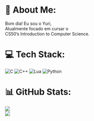 # 💫 About Me:
Bom dia! Eu sou o Yuri,<br>Atualmente focado em cursar o<br>CS50’s Introduction to Computer Science.<br>

# 💻 Tech Stack:
![C](https://img.shields.io/badge/c-%2300599C.svg?style=for-the-badge&logo=c&logoColor=white) ![C++](https://img.shields.io/badge/c++-%2300599C.svg?style=for-the-badge&logo=c%2B%2B&logoColor=white) ![Lua](https://img.shields.io/badge/lua-%232C2D72.svg?style=for-the-badge&logo=lua&logoColor=white) ![Python](https://img.shields.io/badge/python-3670A0?style=for-the-badge&logo=python&logoColor=ffdd54)
# 📊 GitHub Stats:
![](https://github-readme-stats.vercel.app/api?username=yurimendes7&theme=dark&hide_border=false&include_all_commits=false&count_private=true)<br/> 
![](https://github-readme-stats.vercel.app/api/top-langs/?username=yurimendes7&theme=dark&hide_border=false&include_all_commits=false&count_private=true&layout=compact)
[](https://github-readme-streak-stats.herokuapp.com/?user=yurimendes7&theme=dark&hide_border=false)<br/>

